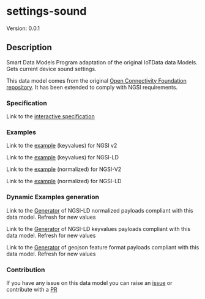 # settings-sound
Version: 0.0.1

## Description 

Smart Data Models Program adaptation of the original IoTData data Models. Gets current device sound settings.

This data model comes from the original [Open Connectivity Foundation repository](https://github.com/openconnectivityfoundation/IoTDataModels). It has been extended to comply with NGSI requirements.
### Specification

Link to the [interactive specification](https://swagger.lab.fiware.org/?url=https://smart-data-models.github.io/dataModel.OCF/settings-sound/swagger.yaml)
### Examples

Link to the [example](https://smart-data-models.github.io/dataModel.OCF/settings-sound/examples/example.json) (keyvalues) for NGSI v2

Link to the [example](https://smart-data-models.github.io/dataModel.OCF/settings-sound/examples/example.jsonld) (keyvalues) for NGSI-LD

Link to the [example](https://smart-data-models.github.io/dataModel.OCF/settings-sound/examples/example-normalized.json) (normalized) for NGSI-V2

Link to the [example](https://smart-data-models.github.io/dataModel.OCF/settings-sound/examples/example-normalized.jsonld) (normalized) for NGSI-LD
### Dynamic Examples generation

Link to the [Generator](https://smartdatamodels.org/extra/ngsi-ld_generator.php?schemaUrl=https://raw.githubusercontent.com/smart-data-models/dataModel.OCF/master/settings-sound/schema.json&email=info@smartdatamodels.org) of NGSI-LD normalized payloads compliant with this data model. Refresh for new values

Link to the [Generator](https://smartdatamodels.org/extra/ngsi-ld_generator_keyvalues.php?schemaUrl=https://raw.githubusercontent.com/smart-data-models/dataModel.OCF/master/settings-sound/schema.json&email=info@smartdatamodels.org) of NGSI-LD keyvalues payloads compliant with this data model. Refresh for new values

Link to the [Generator](https://smartdatamodels.org/extra/geojson_features_generator.php?schemaUrl=https://raw.githubusercontent.com/smart-data-models/dataModel.OCF/master/settings-sound/schema.json&email=info@smartdatamodels.org) of geojson feature format payloads compliant with this data model. Refresh for new values
### Contribution

 If you have any issue on this data model you can raise an [issue](https://github.com/smart-data-models/dataModel.OCF/issues)  or contribute with a [PR](https://github.com/smart-data-models/dataModel.OCF/pulls)
